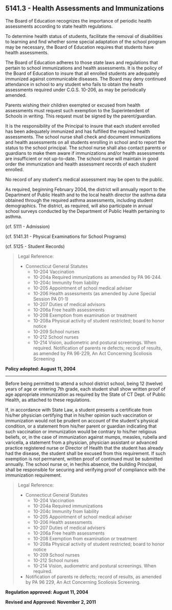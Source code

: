 ## 5141.3 - Health Assessments and Immunizations

The Board of Education recognizes the importance of periodic health assessments according to state health regulations.

To determine health status of students, facilitate the removal of disabilities to learning and find whether some special adaptation of the school program may be necessary, the Board of Education requires that students have health assessments.

The Board of Education adheres to those state laws and regulations that pertain to school immunizations and health assessments.  It is the policy of the Board of Education to insure that all enrolled students are adequately immunized against communicable diseases.  The Board may deny continued attendance in school to any student who fails to obtain the health assessments required under C.G.S. 10-206, as may be periodically amended.

Parents wishing their children exempted or excused from health assessments must request such exemption to the Superintendent of Schools in writing. This request must be signed by the parent/guardian.

It is the responsibility of the Principal to insure that each student enrolled has been adequately immunized and has fulfilled the required health assessments.  The school nurse shall check and document immunizations and health assessments on all students enrolling in school and to report the status to the school principal.  The school nurse shall also contact parents or guardians to make them aware if immunizations and/or health assessments are insufficient or not up-to-date.  The school nurse will maintain in good order the immunization and health assessment records of each student enrolled.

No record of any student's medical assessment may be open to the public.

As required, beginning February 2004, the district will annually report to the Department of Public Health and to the local health director the asthma data obtained through the required asthma assessments, including student demographics.  The district, as required, will also participate in annual school surveys conducted by the Department of Public Health pertaining to asthma.

(cf. 5111 - Admission)

(cf. 5141.31 - Physical Examinations for School Programs)

(cf. 5125 - Student Records)

> Legal Reference: 
> 
> * Connecticut General Statutes
>   * 10-204  Vaccination
>   * 10-204a  Required immunizations as amended by PA 96-244.
>   * 10-204c  Immunity from liability
>   * 10-205  Appointment of school medical adviser
>   * 10-206  Health assessments (as amended by June Special Session PA 01-1)
>   * 10-207  Duties of medical advisors
>   * 10-206a Free health assessments
>   * 10-208 Exemption from examination or treatment
>   * 10-208a Physical activity of student restricted; board to honor notice
>   * 10-209 School nurses
>   * 10-212 School nurses
>   * 10-214 Vision, audiometric and postural screenings.  When required. Notification of parents re defects; record of results, as amended by PA 96-229, An Act Concerning Scoliosis Screening

**Policy adopted:  August 11, 2004**

---

Before being permitted to attend a school district school, being 12 (twelve) years of age or entering 7th  grade, each student shall show written proof of age appropriate immunization as required by the State of CT Dept. of Public Health, as attached to these regulations.

If, in accordance with State Law, a student presents a certificate from his/her physician certifying that in his/her opinion such vaccination or immunization would not be prudent on account of the student's physical condition, or a statement from his/her parent or guardian indicating that such vaccination or immunization would be contrary to his/her religious beliefs, or, in the case of immunization against mumps, measles, rubella and varicella, a statement from a physician, physician assistant or advanced practice registered nurse or Director of Health that the student has already had the disease, the student shall be excused from this requirement. If such exemption is not permanent, written proof of continued must be submitted annually. The school nurse or, in her/his absence, the building Principal, shall be responsible for securing and verifying proof of compliance with the immunization requirement.

> Legal Reference: 
> 
> * Connecticut General Statutes
>   * 10-204 Vaccination
>   * 10-204a Required immunizations
>   * 10-204c Immunity from liability
>   * 10-205 Appointment of school medical adviser
>   * 10-206 Health assessments
>   * 10-207 Duties of medical advisers
>   * 10-206a Free health assessments
>   * 10-208 Exemption from examination or treatment
>   * 10-208a Physical activity of student restricted; board to honor notice
>   * 10-209 School nurses
>   * 10-212 School nurses
>   * 10-214 Vision, audiometric and postural screenings. When required.
> * Notification of parents re defects; record of results, as amended by PA 96 229, An Act Concerning Scoliosis Screening.

**Regulation approved: August 11, 2004**

**Revised and Approved: November 2, 2011**

